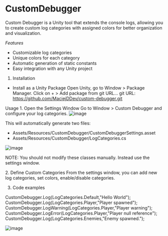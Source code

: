 # CustomDebugger

 Custom Debugger is a Unity tool that extends the console logs, allowing you to create custom log categories with assigned colors for better organization and visualization.

 *Features*
 - Customizable log categories
 - Unique colors for each category
 - Automatic generation of static constants
 - Easy integration with any Unity project

1. Installation

- Install as a Unity Package
Open Unity, go to Window > Package Manager.
Click on + > Add package from git URL...
git URL: https://github.com/MaciejDDev/custom-debugger.git

Usage
1️. Open the Settings Window
Go to Window > Custom Debugger and configure your log categories.
![image](https://github.com/user-attachments/assets/4cd7c8ac-8ff1-4e33-a901-3a22190aaf8f)

This will automatically generate two files:
- Assets/Resources/CustomDebugger/CustomDebuggerSettings.asset
- Assets/Resources/CustomDebugger/LogCategories.cs

![image](https://github.com/user-attachments/assets/27b760ea-f7a6-4dee-8516-6eb7147ee225)

NOTE: You should not modify these classes manually. Instead use the settings window.

2️. Define Custom Categories
From the settings window, you can add new log categories, set colors, enable/disable categories.

3. Code examples
   
  CustomDebugger.Log(LogCategories.Default,"Hello World");
  CustomDebugger.Log(LogCategories.Player,"Player spawned");
  CustomDebugger.LogWarning(LogCategories.Player,"Player warning");
  CustomDebugger.LogError(LogCategories.Player,"Player null reference");
  CustomDebugger.Log(LogCategories.Enemies,"Enemy spawned.");

![image](https://github.com/user-attachments/assets/29457f46-642d-4220-8583-c65d3292c13b)
